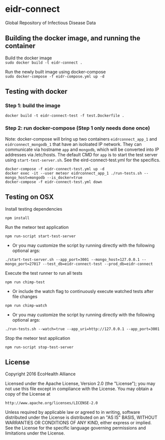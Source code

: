 # eidr-connect

Global Repository of Infectious Disease Data


## Building the docker image, and running the container

Build the docker image  
`sudo docker build -t eidr-connect .`

Run the newly built image using docker-compose  
`sudo docker-compose -f eidr-compose.yml up -d`

## Testing with docker

### Step 1: build the image

```
docker build -t eidr-connect-test -f test.Dockerfile .
```

### Step 2: run docker-compose (Step 1 only needs done once) 

Note: docker-compose will bring up two containers `eidrconnect_app_1` and `eidrconnect_mongodb_1` that have an isoloated IP network.  They can communicate via hostname `app` and `mongodb`, which will be converted into IP addresses via /etc/hosts.
The default CMD for `app` is to start the test server using `start-test-server.sh`.  See the eird-connect-test.yml for the specifics.

```
docker-compose -f eidr-connect-test.yml up -d 
docker exec -it --user meteor eidrconnect_app_1 ./run-tests.sh --mongo_host=mongodb --is_docker=true
docker-compose -f eidr-connect-test.yml down
```

## Testing on OSX

Install testing dependencies
```
npm install
```

Run the meteor test application
```
npm run-script start-test-server
```

- Or you may customize the script by running directly with the following optional args:
```
./start-test-server.sh --app_port=3001 --mongo_host=127.0.0.1 --mongo_port=27017 --test_db=eidr-connect-test --prod_db=eidr-connect
```

Execute the test runner to run all tests
```
npm run chimp-test
```

- Or include the watch flag to continuously execute watched tests after file changes
```
npm run chimp-watch
```

- Or you may customize the script by running directly with the following optional args:
```
./run-tests.sh --watch=true --app_uri=http://127.0.0.1 --app_port=3001
```

Stop the meteor test application
```
npm run-script stop-test-server
```

## License

Copyright 2016 EcoHealth Alliance

Licensed under the Apache License, Version 2.0 (the "License");
you may not use this file except in compliance with the License.
You may obtain a copy of the License at

    http://www.apache.org/licenses/LICENSE-2.0

Unless required by applicable law or agreed to in writing, software
distributed under the License is distributed on an "AS IS" BASIS,
WITHOUT WARRANTIES OR CONDITIONS OF ANY KIND, either express or implied.
See the License for the specific language governing permissions and
limitations under the License.
